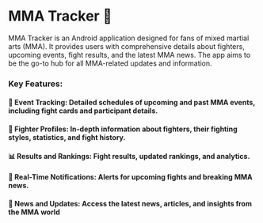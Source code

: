 # MMA Tracker 🎯

MMA Tracker is an Android application designed for fans of mixed martial arts (MMA). It provides users with comprehensive details about fighters, upcoming events, fight results, and the latest MMA news. The app aims to be the go-to hub for all MMA-related updates and information.

### Key Features:
#### 📅 Event Tracking: Detailed schedules of upcoming and past MMA events, including fight cards and participant details.
#### 🥋 Fighter Profiles: In-depth information about fighters, their fighting styles, statistics, and fight history.
#### 📊 Results and Rankings: Fight results, updated rankings, and analytics.
#### 🔔 Real-Time Notifications: Alerts for upcoming fights and breaking MMA news.
#### 📰 News and Updates: Access the latest news, articles, and insights from the MMA world

